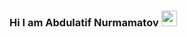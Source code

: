 ### Hi I am Abdulatif  Nurmamatov <img src="https://media1.giphy.com/media/INWvHtY18ElyvtEdS2/giphy.gif?cid=ecf05e47wluhklvxgpmz56his55n2kub74xmv0zucki27lk2&rid=giphy.gif&ct=s" width="25"/>
